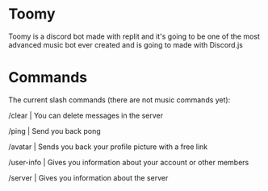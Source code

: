 # Toomy
Toomy is a discord bot made with replit and it's going to be one of the most advanced music bot ever created and is going to made with Discord.js

# Commands

The current slash commands (there are not music commands yet):

/clear | You can delete messages in the server

/ping | Send you back pong

/avatar | Sends you back your profile picture with a free link

/user-info | Gives you information about your account or other members

/server | Gives you information about the server

